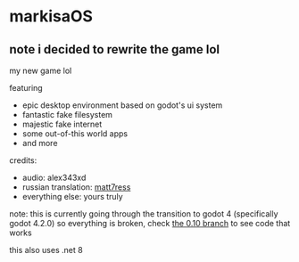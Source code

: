 # markisaOS

## note i decided to rewrite the game lol

my new game lol

featuring
- epic desktop environment based on godot's ui system
- fantastic fake filesystem
- majestic fake internet
- some out-of-this world apps
- and more

credits:
- audio: alex343xd
- russian translation: [matt7ress](https://twitter.com/mattr7ess)
- everything else: yours truly

note: this is currently going through the transition to godot 4 (specifically godot 4.2.0) so everything is broken, check [the 0.10 branch](https://github.com/hellory4n/lelcubeos/tree/0.10) to see code that works

this also uses .net 8
